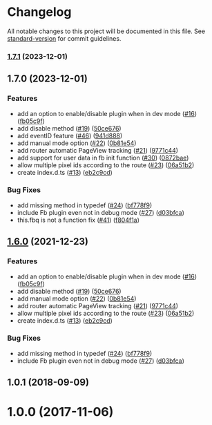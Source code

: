 # Changelog

All notable changes to this project will be documented in this file. See [standard-version](https://github.com/conventional-changelog/standard-version) for commit guidelines.

### [1.7.1](https://github.com/jetthai/nuxt-facebook-pixel-module/compare/v1.7.0...v1.7.1) (2023-12-01)

## 1.7.0 (2023-12-01)


### Features

* add an option to enable/disable plugin when in dev mode ([#16](https://github.com/jetthai/nuxt-facebook-pixel-module/issues/16)) ([fb05c9f](https://github.com/jetthai/nuxt-facebook-pixel-module/commit/fb05c9f2804b86c527565a32cc4c42790048f789))
* add disable method ([#19](https://github.com/jetthai/nuxt-facebook-pixel-module/issues/19)) ([50ce676](https://github.com/jetthai/nuxt-facebook-pixel-module/commit/50ce676a203a801540cdbbe577b850448a4101de))
* add eventID feature ([#46](https://github.com/jetthai/nuxt-facebook-pixel-module/issues/46)) ([941d888](https://github.com/jetthai/nuxt-facebook-pixel-module/commit/941d88813e3386664be0f65474cffa8ace445746))
* add manual mode option ([#22](https://github.com/jetthai/nuxt-facebook-pixel-module/issues/22)) ([0b81e54](https://github.com/jetthai/nuxt-facebook-pixel-module/commit/0b81e542d52c8ef21a7f6b0f3446aca8b4c0537a))
* add router automatic PageView tracking ([#21](https://github.com/jetthai/nuxt-facebook-pixel-module/issues/21)) ([9771c44](https://github.com/jetthai/nuxt-facebook-pixel-module/commit/9771c445a35f4ced2e01dc1f035455439063ee9d))
* add support for user data in fb init function ([#30](https://github.com/jetthai/nuxt-facebook-pixel-module/issues/30)) ([0872bae](https://github.com/jetthai/nuxt-facebook-pixel-module/commit/0872bae7bdac93c5c4ba54a6144915aa7c80bd5e))
* allow multiple pixel ids according to the route ([#23](https://github.com/jetthai/nuxt-facebook-pixel-module/issues/23)) ([06a51b2](https://github.com/jetthai/nuxt-facebook-pixel-module/commit/06a51b240bd1327bf16ac8542da1dd2ac3f0adca))
* create index.d.ts ([#13](https://github.com/jetthai/nuxt-facebook-pixel-module/issues/13)) ([eb2c9cd](https://github.com/jetthai/nuxt-facebook-pixel-module/commit/eb2c9cdbc885adcbe2b0f9c29b4b8cac4fd8eba3))


### Bug Fixes

* add missing method in typedef ([#24](https://github.com/jetthai/nuxt-facebook-pixel-module/issues/24)) ([bf778f9](https://github.com/jetthai/nuxt-facebook-pixel-module/commit/bf778f9da24f7b86f1bf4a44affcd6563ac7e358))
* include Fb plugin even not in debug mode ([#27](https://github.com/jetthai/nuxt-facebook-pixel-module/issues/27)) ([d03bfca](https://github.com/jetthai/nuxt-facebook-pixel-module/commit/d03bfcab1fa3ee1c6f4c70b0c81b08cb33a2783b))
* this.fbq is not a function fix ([#41](https://github.com/jetthai/nuxt-facebook-pixel-module/issues/41)) ([f804f1a](https://github.com/jetthai/nuxt-facebook-pixel-module/commit/f804f1a02d0f0729642bb7652e7f5a9340f79419))

## [1.6.0](https://github.com/WilliamDASILVA/nuxt-facebook-pixel-module/compare/v1.0.1...v1.6.0) (2021-12-23)


### Features

* add an option to enable/disable plugin when in dev mode ([#16](https://github.com/WilliamDASILVA/nuxt-facebook-pixel-module/issues/16)) ([fb05c9f](https://github.com/WilliamDASILVA/nuxt-facebook-pixel-module/commit/fb05c9f2804b86c527565a32cc4c42790048f789))
* add disable method ([#19](https://github.com/WilliamDASILVA/nuxt-facebook-pixel-module/issues/19)) ([50ce676](https://github.com/WilliamDASILVA/nuxt-facebook-pixel-module/commit/50ce676a203a801540cdbbe577b850448a4101de))
* add manual mode option ([#22](https://github.com/WilliamDASILVA/nuxt-facebook-pixel-module/issues/22)) ([0b81e54](https://github.com/WilliamDASILVA/nuxt-facebook-pixel-module/commit/0b81e542d52c8ef21a7f6b0f3446aca8b4c0537a))
* add router automatic PageView tracking ([#21](https://github.com/WilliamDASILVA/nuxt-facebook-pixel-module/issues/21)) ([9771c44](https://github.com/WilliamDASILVA/nuxt-facebook-pixel-module/commit/9771c445a35f4ced2e01dc1f035455439063ee9d))
* allow multiple pixel ids according to the route ([#23](https://github.com/WilliamDASILVA/nuxt-facebook-pixel-module/issues/23)) ([06a51b2](https://github.com/WilliamDASILVA/nuxt-facebook-pixel-module/commit/06a51b240bd1327bf16ac8542da1dd2ac3f0adca))
* create index.d.ts ([#13](https://github.com/WilliamDASILVA/nuxt-facebook-pixel-module/issues/13)) ([eb2c9cd](https://github.com/WilliamDASILVA/nuxt-facebook-pixel-module/commit/eb2c9cdbc885adcbe2b0f9c29b4b8cac4fd8eba3))


### Bug Fixes

* add missing method in typedef ([#24](https://github.com/WilliamDASILVA/nuxt-facebook-pixel-module/issues/24)) ([bf778f9](https://github.com/WilliamDASILVA/nuxt-facebook-pixel-module/commit/bf778f9da24f7b86f1bf4a44affcd6563ac7e358))
* include Fb plugin even not in debug mode ([#27](https://github.com/WilliamDASILVA/nuxt-facebook-pixel-module/issues/27)) ([d03bfca](https://github.com/WilliamDASILVA/nuxt-facebook-pixel-module/commit/d03bfcab1fa3ee1c6f4c70b0c81b08cb33a2783b))

<a name="1.0.1"></a>
## 1.0.1 (2018-09-09)



<a name="1.0.0"></a>
# 1.0.0 (2017-11-06)
